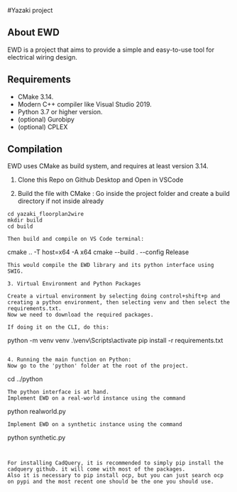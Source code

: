 #Yazaki project

## About EWD

EWD is a project that aims to provide a simple and easy-to-use tool for electrical wiring design.

## Requirements

* CMake 3.14.
* Modern C++ compiler like Visual Studio 2019.
* Python 3.7 or higher version.
* (optional) Gurobipy
* (optional) CPLEX

## Compilation

EWD uses CMake as build system, and requires at least version 3.14. 

1. Clone this Repo on Github Desktop and Open in VSCode

2. Build the file with CMake :
Go inside the project folder and create a build directory if not inside already
```
cd yazaki_floorplan2wire
mkdir build
cd build

Then build and compile on VS Code terminal:
```
cmake .. -T host=x64 -A x64
cmake --build . --config Release
```
This would compile the EWD library and its python interface using SWIG.

3. Virtual Environment and Python Packages

Create a virtual environment by selecting doing control+shift+p and creating a python environment, then selecting venv and then select the requirements.txt.
Now we need to download the required packages.

If doing it on the CLI, do this:
```
python -m venv venv
.\venv\Scripts\activate
pip install -r requirements.txt
```

4. Running the main function on Python:
Now go to the 'python' folder at the root of the project.
```
cd ../python
```
The python interface is at hand. 
Implement EWD on a real-world instance using the command
```
python realworld.py
```
Implement EWD on a synthetic instance using the command
```
python synthetic.py
```


For installing CadQuery, it is recommended to simply pip install the cadquery github. it will come with most of the packages.
Also it is necessary to pip install ocp, but you can just search ocp on pypi and the most recent one should be the one you should use.